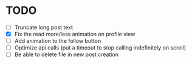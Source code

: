 
# TODO

 - [ ] Truncate long post text
 - [x] Fix the read more/less animation on profile view
 - [ ] Add animation to the follow button
 - [ ] Optimize api calls (put a timeout to stop calling indefinitely on scroll)
 - [ ] Be able to delete file in new post creation